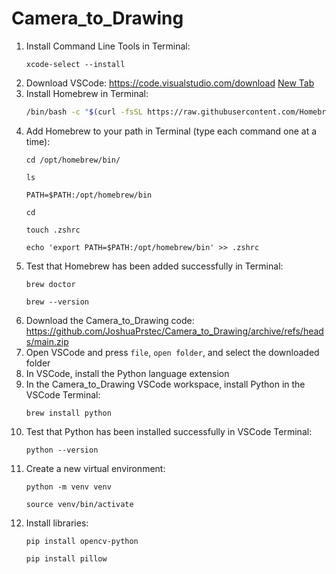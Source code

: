 # Camera_to_Drawing
1. Install Command Line Tools in Terminal:
   ```
   xcode-select --install
   ```
2. Download VSCode: https://code.visualstudio.com/download
<a href="https://code.visualstudio.com/download" target="_blank">New Tab</a>
3. Install Homebrew in Terminal:
   ```bash
   /bin/bash -c "$(curl -fsSL https://raw.githubusercontent.com/Homebrew/install/HEAD/install.sh)"
   ```
4. Add Homebrew to your path in Terminal (type each command one at a time):
   ```
   cd /opt/homebrew/bin/
   ```
   ```
   ls
   ```
   ```
   PATH=$PATH:/opt/homebrew/bin
   ```
   ```
   cd
   ```
   ```
   touch .zshrc
   ```
   ```
   echo 'export PATH=$PATH:/opt/homebrew/bin' >> .zshrc
   ```
5. Test that Homebrew has been added successfully in Terminal:
   ```
   brew doctor
   ```
   ```
   brew --version
   ```
6. Download the Camera_to_Drawing code: https://github.com/JoshuaPrstec/Camera_to_Drawing/archive/refs/heads/main.zip
7. Open VSCode and press `file`, `open folder`, and select the downloaded folder
8. In VSCode, install the Python language extension
9. In the Camera_to_Drawing VSCode workspace, install Python in the VSCode Terminal:
   ```
   brew install python
   ```
10. Test that Python has been installed successfully in VSCode Terminal:
    ```
    python --version
    ```
11. Create a new virtual environment:
    ```
    python -m venv venv
    ```
    ```
    source venv/bin/activate
    ```
12. Install libraries:
    ```
    pip install opencv-python
    ```
    ```
    pip install pillow
    ```
